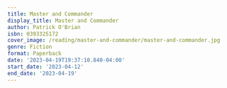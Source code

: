 ```yaml
---
title: Master and Commander
display_title: Master and Commander
author: Patrick O'Brian
isbn: 0393325172
cover_image: /reading/master-and-commander/master-and-commander.jpg
genre: Fiction
format: Paperback
date: '2023-04-19T19:37:10.840-04:00'
start_date: '2023-04-12'
end_date: '2023-04-19'
---
```


